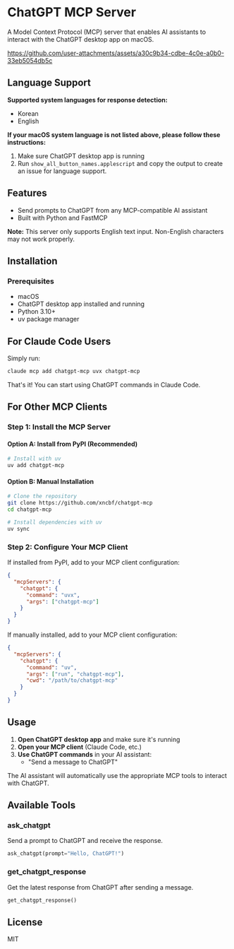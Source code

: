 # ChatGPT MCP Server

A Model Context Protocol (MCP) server that enables AI assistants to interact with the ChatGPT desktop app on macOS.




https://github.com/user-attachments/assets/a30c9b34-cdbe-4c0e-a0b0-33eb5054db5c



## Language Support

**Supported system languages for response detection:**
- Korean
- English

**If your macOS system language is not listed above, please follow these instructions:**
1. Make sure ChatGPT desktop app is running
2. Run `show_all_button_names.applescript` and copy the output to create an issue for language support.

## Features

- Send prompts to ChatGPT from any MCP-compatible AI assistant
- Built with Python and FastMCP

**Note:** This server only supports English text input. Non-English characters may not work properly.

## Installation

### Prerequisites
- macOS
- ChatGPT desktop app installed and running
- Python 3.10+
- uv package manager

## For Claude Code Users

Simply run:
```bash
claude mcp add chatgpt-mcp uvx chatgpt-mcp
```

That's it! You can start using ChatGPT commands in Claude Code.

## For Other MCP Clients

### Step 1: Install the MCP Server

#### Option A: Install from PyPI (Recommended)
```bash
# Install with uv
uv add chatgpt-mcp
```

#### Option B: Manual Installation
```bash
# Clone the repository
git clone https://github.com/xncbf/chatgpt-mcp
cd chatgpt-mcp

# Install dependencies with uv
uv sync
```

### Step 2: Configure Your MCP Client

If installed from PyPI, add to your MCP client configuration:
```json
{
  "mcpServers": {
    "chatgpt": {
      "command": "uvx",
      "args": ["chatgpt-mcp"]
    }
  }
}
```

If manually installed, add to your MCP client configuration:
```json
{
  "mcpServers": {
    "chatgpt": {
      "command": "uv",
      "args": ["run", "chatgpt-mcp"],
      "cwd": "/path/to/chatgpt-mcp"
    }
  }
}
```

## Usage

1. **Open ChatGPT desktop app** and make sure it's running
2. **Open your MCP client** (Claude Code, etc.)
3. **Use ChatGPT commands** in your AI assistant:
   - "Send a message to ChatGPT"

The AI assistant will automatically use the appropriate MCP tools to interact with ChatGPT.

## Available Tools

### ask_chatgpt
Send a prompt to ChatGPT and receive the response.

```python
ask_chatgpt(prompt="Hello, ChatGPT!")
```

### get_chatgpt_response
Get the latest response from ChatGPT after sending a message.

```python
get_chatgpt_response()
```

## License

MIT
